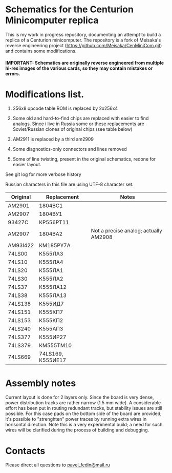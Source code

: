 # Schematics for the Centurion Minicomputer replica

This is my work in progress repository, documenting an attempt to build a replica of a
Centurion minicomputer. The repository is a fork of Meisaka's reverse engineering project
(https://github.com/Meisaka/CenMiniCom.git) and contains some modifications.

#### IMPORTANT: Schematics are originally reverse engineered from multiple hi-res images of the various cards, so they may contain mistakes or errors.

# Modifications list.

1. 256x8 opcode table ROM is replaced by 2x256x4

2. Some old and hard-to-find chips are replaced with easier to find analogs.
Since i live in Russia some or these replacements are Soviet/Russian clones of
original chips (see table below)

3. AM2911 is replaced by a third am2909

4. Some diagnostics-only connectors and lines removed

5. Some of line twisting, present in the original schematics, redone for easier layout.

See git log for more verbose history

Russian characters in this file are using UTF-8 character set.

|Original       |Replacement            |Notes					|
|---------------|-----------------------|---------------------------------------|
|AM2901		|1804ВС1		|					|
|AM2907		|1804ВУ1		|					|
|93427C		|КР556РТ11		|					|
|AM2907		|1804BA2		|Not a precise analog; actually AM2908	|
|AM93l422	|КМ185РУ7А		|					|
|74LS00		|К555ЛА3		|					|
|74LS10		|К555ЛА4		|					|
|74LS20		|К555ЛА1		|					|
|74LS30		|К555ЛА2		|					|
|74LS37		|К555ЛА12		|					|
|74LS38		|К555ЛА13		|					|
|74LS138	|К555ИД7		|					|
|74LS151	|К555КП7		|					|
|74LS153	|К555КП2		|					|
|74LS240	|К555АП3		|					|
|74LS377	|К555ИР27		|					|
|74LS379	|КМ555ТМ10		|					|
|74LS669	|74LS169, К555ИЕ17	|					|

# Assembly notes

Current layout is done for 2 layers only. Since the board is very dense, power distribution tracks 
are rather narrow (1.5 mm wide). A considerable effort has been put in routing redundant tracks,
but stability issues are still possible. For this case pads on the bottom side of the board are
provided; it's possible to "strenghten" power traces by running extra wires in horisontal
direction. Note this is a very experimental build; a need for such wires will be clarified during
the process of building and debugging.

# Contacts

Please direct all questions to pavel_fedin@mail.ru
